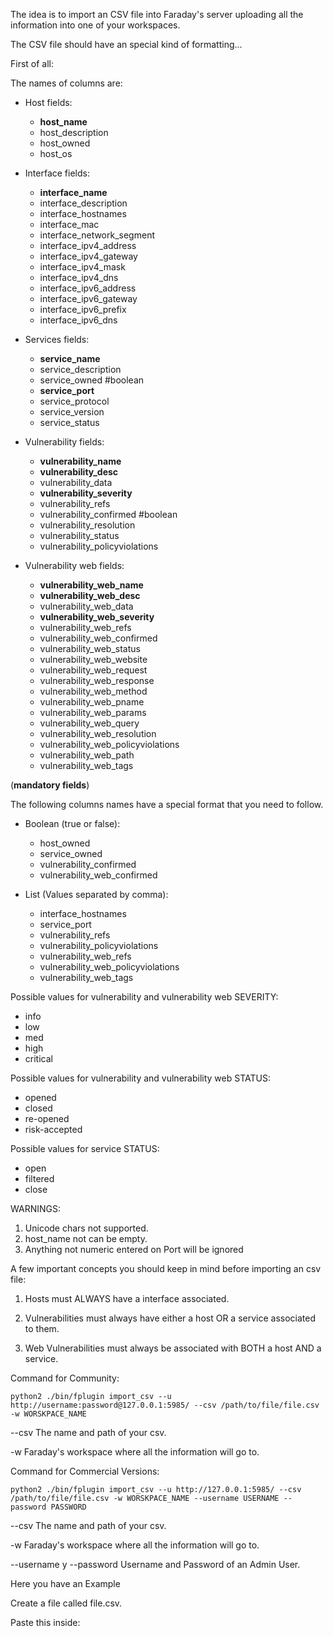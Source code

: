 The idea is to import an CSV file into Faraday's server uploading all the information into one of your workspaces.

The CSV file should have an special kind of formatting...

First of all:

The names of columns are:

* Host fields:
    * **host_name**
    * host_description
    * host_owned
    * host_os

* Interface fields:
    * **interface_name**
    * interface_description
    * interface_hostnames
    * interface_mac
    * interface_network_segment
    * interface_ipv4_address
    * interface_ipv4_gateway
    * interface_ipv4_mask
    * interface_ipv4_dns
    * interface_ipv6_address
    * interface_ipv6_gateway
    * interface_ipv6_prefix
    * interface_ipv6_dns

* Services fields:
    * **service_name**
    * service_description
    * service_owned  #boolean
    * **service_port**
    * service_protocol
    * service_version
    * service_status

* Vulnerability fields:
    * **vulnerability_name**
    * **vulnerability_desc**
    * vulnerability_data
    * **vulnerability_severity**
    * vulnerability_refs
    * vulnerability_confirmed #boolean
    * vulnerability_resolution
    * vulnerability_status
    * vulnerability_policyviolations

* Vulnerability web fields:
    * **vulnerability_web_name**
    * **vulnerability_web_desc**
    * vulnerability_web_data
    * **vulnerability_web_severity**
    * vulnerability_web_refs
    * vulnerability_web_confirmed
    * vulnerability_web_status
    * vulnerability_web_website
    * vulnerability_web_request
    * vulnerability_web_response
    * vulnerability_web_method
    * vulnerability_web_pname
    * vulnerability_web_params
    * vulnerability_web_query
    * vulnerability_web_resolution
    * vulnerability_web_policyviolations
    * vulnerability_web_path
    * vulnerability_web_tags

(**mandatory fields**)

The following columns names have a special format that you need to follow.

* Boolean (true or false):
    * host_owned
    * service_owned
    * vulnerability_confirmed
    * vulnerability_web_confirmed


* List (Values separated by comma):
    * interface_hostnames
    * service_port
    * vulnerability_refs
    * vulnerability_policyviolations
    * vulnerability_web_refs
    * vulnerability_web_policyviolations
    * vulnerability_web_tags

Possible values for vulnerability and vulnerability web SEVERITY:
* info
* low
* med
* high
* critical

Possible values for vulnerability and vulnerability web STATUS:
* opened
* closed
* re-opened
* risk-accepted

Possible values for service STATUS:
* open
* filtered
* close

WARNINGS:
1) Unicode chars not supported.
2) host_name not can be empty.
3) Anything not numeric entered on Port will be ignored

A few important concepts you should keep in mind before importing an csv file:

1) Hosts must ALWAYS have a interface associated.

2) Vulnerabilities must always have either a host OR a service associated to them.

3) Web Vulnerabilities must always be associated with BOTH a host AND a service.




Command for Community:
~~~~
python2 ./bin/fplugin import_csv --u http://username:password@127.0.0.1:5985/ --csv /path/to/file/file.csv -w WORSKPACE_NAME
~~~~

 --csv The name and path of your csv.

 -w Faraday's workspace where all the information will go to.


Command for Commercial Versions:
~~~~
python2 ./bin/fplugin import_csv --u http://127.0.0.1:5985/ --csv /path/to/file/file.csv -w WORSKPACE_NAME --username USERNAME --password PASSWORD
~~~~

 --csv The name and path of your csv.

 -w Faraday's workspace where all the information will go to.

 --username y --password Username and Password of an Admin User.

 Here you have an Example

Create a file called file.csv.

Paste this inside:
